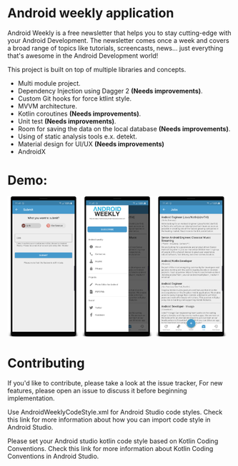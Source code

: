 # Android weekly application
Android Weekly is a free newsletter that helps you to stay cutting-edge with your Android Development. The newsletter comes once a week and covers a broad range of topics like tutorials, screencasts, news... just everything that's awesome in the Android Development world!

This project is built on top of multiple libraries and concepts.
- Multi module project.
- Dependency Injection using Dagger 2 **(Needs improvements)**.
- Custom Git hooks for force ktlint style.
- MVVM architecture.
- Kotlin coroutines **(Needs improvements)**.
- Unit test **(Needs improvements)**.
- Room for saving the data on the local database **(Needs improvements)**.
- Using of static analysis tools e.x. detekt.
- Material design for UI/UX **(Needs improvements)**
- AndroidX

# Demo:
<img src="images/screenshot2.png" data-canonical-src="images/screenshot1.png" width="32%" /> <img src="images/screenshot3.png" data-canonical-src="images/screenshot1.png" width="32%" /> <img src="images/screenshot1.png" data-canonical-src="images/screenshot1.png" width="32%" />


# Contributing
If you'd like to contribute, please take a look at the issue tracker, For new features, please open an issue to discuss it before beginning implementation.

Use AndroidWeeklyCodeStyle.xml for Android Studio code styles. Check this link for more information about how you can import code style in Android Studio.

Please set your Android studio kotlin code style based on Kotlin Coding Conventions. Check this link for more information about Kotlin Coding Conventions in Android Studio.
